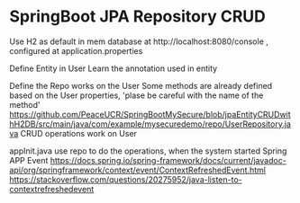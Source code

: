 # SpringBoot JPA Repository CRUD

Use H2 as default in mem database at http://localhost:8080/console , configured at application.properties

Define Entity in User
Learn the annotation used in entity

Define the Repo works on the User
Some methods are already defined based on the User properties, 'plase be careful with the name of the method'
https://github.com/PeaceUCR/SpringBootMySecure/blob/jpaEntityCRUDwithH2DB/src/main/java/com/example/mysecuredemo/repo/UserRepository.java
CRUD operations work on User

appInit.java
use repo to do the operations, when the system started
Spring APP Event 
https://docs.spring.io/spring-framework/docs/current/javadoc-api/org/springframework/context/event/ContextRefreshedEvent.html
https://stackoverflow.com/questions/20275952/java-listen-to-contextrefreshedevent



